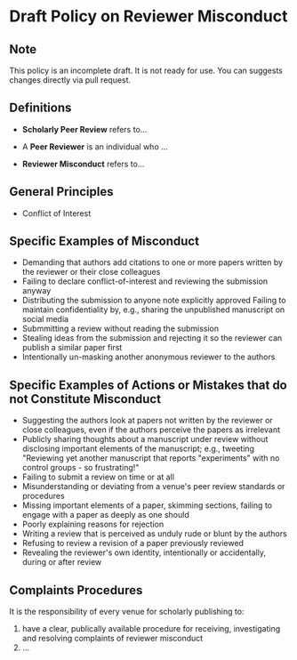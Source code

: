 # Draft Policy on Reviewer Misconduct

## Note

This policy is an incomplete draft. It is not ready for use. You can suggests changes directly via pull request. 

## Definitions 

 - **Scholarly Peer Review** refers to...

 - A **Peer Reviewer** is an individual who ...

 - **Reviewer Misconduct** refers to...
 
## General Principles

 - Conflict of Interest

## Specific Examples of Misconduct
 
 - Demanding that authors add citations to one or more papers written by the reviewer or their close colleagues
 - Failing to declare conflict-of-interest and reviewing the submission anyway
 - Distributing the submission to anyone note explicitly approved Failing to maintain confidentiality by, e.g., sharing the unpublished manuscript on social media
 - Submmitting a review without reading the submission
 - Stealing ideas from the submission and rejecting it so the reviewer can publish a similar paper first
 - Intentionally un-masking another anonymous reviewer to the authors

## Specific Examples of Actions or Mistakes that do not Constitute Misconduct

 - Suggesting the authors look at papers not written by the reviewer or close colleagues, even if the authors perceive the papers as irrelevant   
 - Publicly sharing thoughts about a manuscript under review without disclosing important elements of the manuscript; e.g., tweeting "Reviewing yet another manuscript that reports "experiments" with no control groups - so frustrating!"
 - Failing to submit a review on time or at all 
 - Misunderstanding or deviating from a venue's peer review standards or procedures
 - Missing important elements of a paper, skimming sections, failing to engage with a paper as deeply as one should
 - Poorly explaining reasons for rejection
 - Writing a review that is perceived as unduly rude or blunt by the authors
 - Refusing to review a revision of a paper previously reviewed
 - Revealing the reviewer's own identity, intentionally or accidentally, during or after review

 
## Complaints Procedures

It is the responsibility of every venue for scholarly publishing to: 
 1. have a clear, publically available procedure for receiving, investigating and resolving complaints of reviewer misconduct
 2. ...
